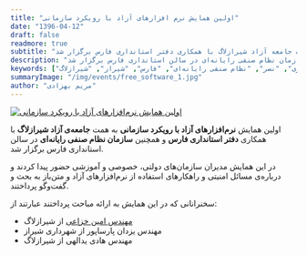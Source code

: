 ```yaml
---
title: "اولین همایش نرم افزارهای آزاد با رویکرد سازمانی"
date: "1396-04-12"
draft: false
readmore: true
subtitle: "این همایش به همت جامعه آزاد شیرازلاگ با همکاری دفتر استانداری فارس برگزار شد."
description: "اولین همایش نرم‌افزارهای آزاد با رویکرد سازمانی به همت جامعه‌ی آزاد شیرازلاگ با همکاری دفتر استانداری فارس و همچنین سازمان نظام صنفی رایانه‌ای در سالن استانداری فارس برگزار شد"
keywords: ["همایش", "رویداد", "نرم‌افزار", "آزاد", "استانداری", "نصر", "نظام صنفی رایانه‌ای", "فارس", "شیراز", "شیرازلاگ"]
summaryImage: "/img/events/free_software_1.jpg"
author: "مریم بهزادی"
---
```


[![اولین همایش نرم‌افزارهای آزاد با رویکرد سازمانی](../../img/events/free_software_1.jpg)](../../img/events/free_software_1.jpg)

اولین همایش **نرم‌افزارهای آزاد با رویکرد سازمانی** به همت **جامعه‌ی آزاد شیرازلاگ** با همکاری **دفتر استانداری فارس** و همچنین **سازمان نظام صنفی رایانه‌ای** در سالن استانداری فارس برگزار شد.

در این همایش مدیران سازمان‌های دولتی، خصوصی و آموزشی حضور پیدا کردند و درباره‌ی مسائل امنیتی و راهکارهای استفاده از نرم‌افزارهای آزاد و متن‌باز به بحث و گفت‌وگو پرداختند. 

سخنرانانی که در این همایش به ارائه مباحث پرداختند عبارتند از:
- [مهندس امین خزاعی](/members/khozaei/) از شیرازلاگ
- مهندس یزدان پارساپور از شهرداری شیراز
- مهندس هادی یدالهی از شیرازلاگ